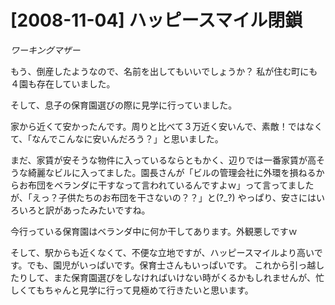 # [2008-11-04] ハッピースマイル閉鎖
_ワーキングマザー_

もう、倒産したようなので、名前を出してもいいでしょうか？
私が住む町にも４園も存在していました。

そして、息子の保育園選びの際に見学に行っていました。

家から近くて安かったんです。周りと比べて３万近く安いんで、素敵！ではなくて、「なんでこんなに安いんだろう？」と思いました。

まだ、家賃が安そうな物件に入っているならともかく、辺りでは一番家賃が高そうな綺麗なビルに入ってました。園長さんが「ビルの管理会社に外環を損ねるからお布団をベランダに干すなって言われているんですよｗ」って言ってましたが、「えっ？子供たちのお布団を干さないの？？」と(?_?)
やっぱり、安さにはいろいろと訳があったみたいですね。

今行っている保育園はベランダ中に何か干してあります。外観悪しですｗ

そして、駅からも近くなくて、不便な立地ですが、ハッピースマイルより高いです。でも、園児がいっぱいです。保育士さんもいっぱいです。
これから引っ越したりして、また保育園選びをしなければいけない時がくるかもしれませんが、忙しくてもちゃんと見学に行って見極めて行きたいと思います。


